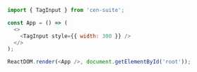 <!--start-code-->

```js
import { TagInput } from 'cen-suite';

const App = () => (
  <>
    <TagInput style={{ width: 300 }} />
  </>
);

ReactDOM.render(<App />, document.getElementById('root'));
```

<!--end-code-->
